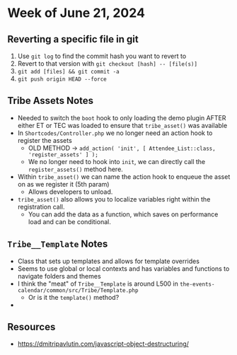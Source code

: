 # Week of June 21, 2024

## Reverting a specific file in git
1. Use `git log` to find the commit hash you want to revert to
2. Revert to that version with `git checkout [hash] -- [file(s)]`
3. `git add [files] && git commit -a`
4. `git push origin HEAD --force`

## Tribe Assets Notes
- Needed to switch the `boot` hook to only loading the demo plugin AFTER either ET or TEC was loaded to ensure that `tribe_asset()` was available
- In `Shortcodes/Controller.php` we no longer need an action hook to register the assets
  - OLD METHOD -> `add_action( 'init', [ Attendee_List::class, 'register_assets' ] );`
  - We no longer need to hook into `init`, we can directly call the `register_assets()` method here. 
- Within `tribe_asset()` we can name the action hook to enqueue the asset on as we register it (5th param)
  - Allows developers to unload. 
- `tribe_asset()` also allows you to localize variables right within the registration call.
  - You can add the data as a function, which saves on performance load and can be conditional. 

## `Tribe__Template` Notes
- Class that sets up templates and allows for template overrides 
- Seems to use global or local contexts and has variables and functions to navigate folders and themes 
- I think the "meat" of `Tribe__Template` is around L500 in `the-events-calendar/common/src/Tribe/Template.php`
  - Or is it the `template()` method? 
- 

## Resources
- https://dmitripavlutin.com/javascript-object-destructuring/ 
